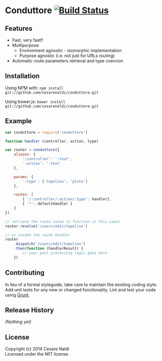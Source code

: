 # Conduttore [![Build Status](https://travis-ci.org/cesarenaldi/conduttore.png?branch=master)](https://travis-ci.org/cesarenaldi/conduttore)

## Features

* Fast, very fast!!
* Multipurpose
	* Environment agnostic - isomorphic implementation
	* Purpose agnostic (i.e. not just for URLs routing)
* Automatic route parameters retrieval and type coercion

## Installation

Using NPM with:
`npm install git://github.com/cesarenaldi/conduttore.git`

Using bower.js:
`bower install git://github.com/cesarenaldi/conduttore.git`

## Example

```javascript
var conduttore = require('conduttore')

function handler (controller, action, type)

var router = conduttore({
	aliases: {
		':controller': ':text',
		':action': ':text'
	},

	params: {
		':type': ['topolino', 'pluto']
	},

	routes: [
		{ '/:controller/:action/:type': handler},
		{ '*': defaultHandler }
	]
})

// retrieve the route value (a function in this case)
router.resolve('/users/edit/topolino')

// or invoke the route handler
router
	.dispatch('/users/edit/topolino')
	.then(function (handlerResult) {
		// your post processing logic goes here
	})

```

## Contributing
In lieu of a formal styleguide, take care to maintain the existing coding style. Add unit tests for any new or changed functionality. Lint and test your code using [Grunt](http://gruntjs.com/).

## Release History
_(Nothing yet)_

## License
Copyright (c) 2014 Cesare Naldi  
Licensed under the MIT license.
